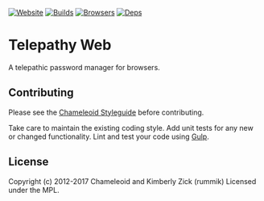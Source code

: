 [![Website][]](https://telepathy.pw)
[![Builds][]][travis]
[![Browsers][]][browserstack]
[![Deps][]][gemnasium]

Telepathy Web
=============
A telepathic password manager for browsers.

[Website]: https://img.shields.io/website-up-down-green-red/http/telepathy.pw.svg?label=telepathy.pw "Website Status"
[Builds]: http://img.shields.io/travis-ci/chameleoid/telepathy-web.png "Build Status"
[travis]: https://travis-ci.org/chameleoid/telepathy-web
[Browsers]: https://www.browserstack.com/automate/badge.svg?badge_key=blEzN0RpcGFPeDJJZjZlZDd4bnpJTWN2QU5Md2F6OWovUS9xbGd5aWhPVT0tLUVzTUUwcEVBR05oTDA4QzBRMlNDbHc9PQ==--743532cf005d5b574d9e307e32053aa45b6c5c5f "BrowserStack Status"
[browserstack]: https://www.browserstack.com/automate/public-build/blEzN0RpcGFPeDJJZjZlZDd4bnpJTWN2QU5Md2F6OWovUS9xbGd5aWhPVT0tLUVzTUUwcEVBR05oTDA4QzBRMlNDbHc9PQ==--743532cf005d5b574d9e307e32053aa45b6c5c5f
[Deps]: https://img.shields.io/gemnasium/chameleoid/telepathy-web.png "Dependency Status"
[gemnasium]: https://gemnasium.com/chameleoid/telepathy-web


## Contributing
Please see the [Chameleoid Styleguide][] before contributing.

Take care to maintain the existing coding style.  Add unit tests for any new or
changed functionality.  Lint and test your code using [Gulp][].

[Chameleoid Styleguide]: https://github.com/chameleoid/style
[Gulp]: http://gulpjs.com/


## License
Copyright (c) 2012-2017 Chameleoid and Kimberly Zick (rummik)
Licensed under the MPL.
